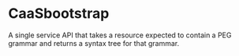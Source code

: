 # CaaSbootstrap

A single service API that takes a resource expected to contain a PEG grammar
and returns a syntax tree for that grammar.

